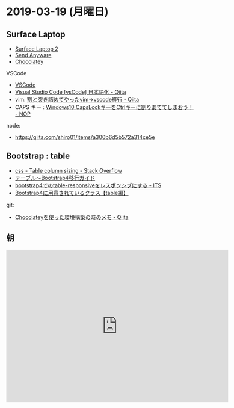 # 2019-03-19 (月曜日)

## Surface Laptop

- [Surface Laptop 2](https://www.microsoft.com/ja-jp/p/surface-laptop-2/8xqjkk3dd91b?activetab=pivot%3aoverviewtab)
- [Send Anyware](https://send-anywhere.com/ja/)
- [Chocolatey](https://chocolatey.org/)

VSCode

- [VSCode](https://azure.microsoft.com/ja-jp/products/visual-studio-code/)
- [Visual Studio Code [vsCode] 日本語化 - Qiita](https://qiita.com/ntkgcj/items/e77331932c7983dea830)
- vim: [割と突き詰めてやったvim→vscode移行 - Qiita](https://qiita.com/y-mattun/items/45776b7e1942edb2f727)
- CAPS キー : [Windows10 CapsLockキーをCtrlキーに割りあててしまおう！ - NOP](http://www.shin-tan.com/swapKey)

node:

- https://qiita.com/shiro01/items/a300b6d5b572a314ce5e

## Bootstrap : table

- [css - Table column sizing - Stack Overflow](https://stackoverflow.com/questions/37924104/table-column-sizing)
- [テーブル～Bootstrap4移行ガイド](https://cccabinet.jpn.org/bootstrap4/content/tables)
- [bootstrap4でのtable-responsiveをレスポンシブにする - ITS](https://its-office.jp/blog/css/2018/06/16/bootstrap4-table-responsive.html)
- [Bootstrap4に用意されているクラス【table編】](https://webnetamemo.com/coding/bootstrap4/201711166395)

git:

- [Chocolateyを使った環境構築の時のメモ - Qiita](https://qiita.com/konta220/items/95b40b4647a737cb51aa)

## 朝

<iframe height='405' width='590' frameborder='0' allowtransparency='true' scrolling='no' src='https://www.strava.com/activities/2221301758/embed/b43ece419c9196d84138c3d1f2667ed74caf0a27'></iframe>
